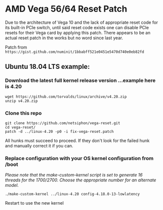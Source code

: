 # AMD Vega 56/64 Reset Patch

Due to the architecture of Vega 10 and the lack of appropriate reset code for its built-in PCIe switch, until said reset code exists one can disable PCIe resets for their Vega card by applying this patch.  There appears to be an actual reset patch in the works but no word since last year.  

Patch from `https://gist.github.com/numinit/1bbabff521e0451e5470d740e0eb82fd`  

## Ubuntu 18.04 LTS example:
### Download the latest full kernel release version ...example here is 4.20
```
wget https://github.com/torvalds/linux/archive/v4.20.zip
unzip v4.20.zip
```
### Clone this repo
```
git clone https://github.com/netsiphon/vega-reset.git
cd vega-reset/
patch -d ../linux-4.20 -p0 -i fix-vega-reset.patch
```
All hunks must succeed to proceed. If they don't look for the failed hunk and manually correct it if you can.  

### Replace configuration with your OS kernel configuration from /boot
_Please note that the make-custom-kernel script is set to generate 16 threads for the 1700/2700. Choose the appropriate number for an alternate model._
```
./make-custom-kernel ../linux-4.20 config-4.18.0-13-lowlatency

```
Restart to use the new kernel
